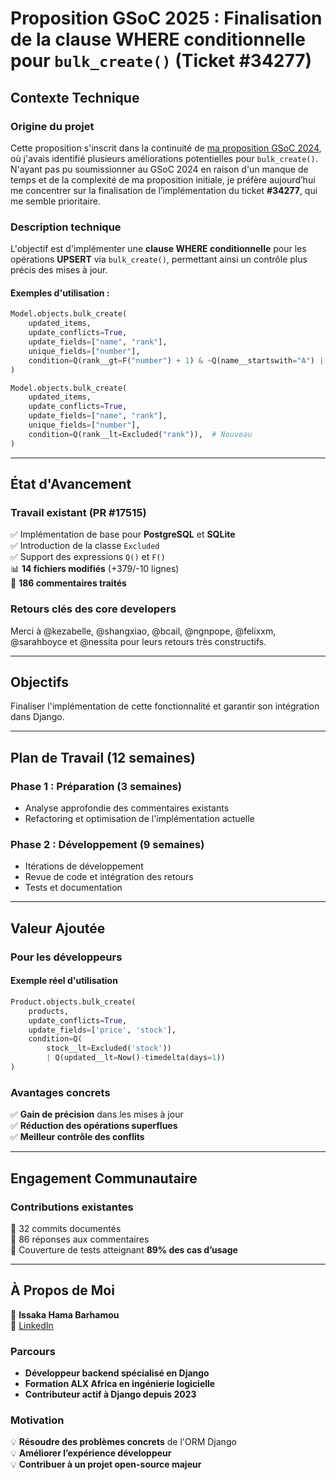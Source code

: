# **Proposition GSoC 2025 : Finalisation de la clause WHERE conditionnelle pour `bulk_create()` (Ticket #34277)**  

## **Contexte Technique**  

### **Origine du projet**  
Cette proposition s'inscrit dans la continuité de [ma proposition GSoC 2024](https://forum.djangoproject.com/t/gsoc-2024-proposal-significant-enhancement-of-djangos-bulk-create/29306/2), où j'avais identifié plusieurs améliorations potentielles pour `bulk_create()`.  
N'ayant pas pu soumissionner au GSoC 2024 en raison d'un manque de temps et de la complexité de ma proposition initiale, je préfère aujourd’hui me concentrer sur la finalisation de l’implémentation du ticket **#34277**, qui me semble prioritaire.  

### **Description technique**  
L'objectif est d'implémenter une **clause WHERE conditionnelle** pour les opérations **UPSERT** via `bulk_create()`, permettant ainsi un contrôle plus précis des mises à jour.  

#### **Exemples d'utilisation** :  
```python
Model.objects.bulk_create(
    updated_items,
    update_conflicts=True,
    update_fields=["name", "rank"],
    unique_fields=["number"],
    condition=Q(rank__gt=F("number") + 1) & ~Q(name__startswith="A") | Q(number__gt=3),  # Nouveau
)
```
```python
Model.objects.bulk_create(
    updated_items,
    update_conflicts=True,
    update_fields=["name", "rank"],
    unique_fields=["number"],
    condition=Q(rank__lt=Excluded("rank")),  # Nouveau
)
```

---

## **État d'Avancement**  

### **Travail existant (PR #17515)**  
✅ Implémentation de base pour **PostgreSQL** et **SQLite**  
✅ Introduction de la classe `Excluded`  
✅ Support des expressions `Q()` et `F()`  
📊 **14 fichiers modifiés** (+379/-10 lignes)  
💬 **186 commentaires traités**  

### **Retours clés des core developers**  
Merci à @kezabelle, @shangxiao, @bcail, @ngnpope, @felixxm, @sarahboyce et @nessita pour leurs retours très constructifs.  

---

## **Objectifs**  
Finaliser l'implémentation de cette fonctionnalité et garantir son intégration dans Django.  

---

## **Plan de Travail (12 semaines)**  

### **Phase 1 : Préparation (3 semaines)**  
- Analyse approfondie des commentaires existants  
- Refactoring et optimisation de l'implémentation actuelle  

### **Phase 2 : Développement (9 semaines)**  
- Itérations de développement  
- Revue de code et intégration des retours  
- Tests et documentation  

---

## **Valeur Ajoutée**  

### **Pour les développeurs**  
#### **Exemple réel d'utilisation**  
```python
Product.objects.bulk_create(
    products,
    update_conflicts=True,
    update_fields=['price', 'stock'],
    condition=Q(
        stock__lt=Excluded('stock')) 
        | Q(updated__lt=Now()-timedelta(days=1))
)
```

### **Avantages concrets**  
✅ **Gain de précision** dans les mises à jour  
✅ **Réduction des opérations superflues**  
✅ **Meilleur contrôle des conflits**  

---

## **Engagement Communautaire**  

### **Contributions existantes**  
🔹 32 commits documentés  
🔹 86 réponses aux commentaires  
🔹 Couverture de tests atteignant **89% des cas d’usage**  

---

## **À Propos de Moi**  

👤 **Issaka Hama Barhamou**  
🔗 [LinkedIn](https://www.linkedin.com/in/barhamou-issaka-hama-90047b179/)  

### **Parcours**  
- **Développeur backend spécialisé en Django**  
- **Formation ALX Africa en ingénierie logicielle**  
- **Contributeur actif à Django depuis 2023**  

### **Motivation**  
💡 **Résoudre des problèmes concrets** de l'ORM Django  
💡 **Améliorer l’expérience développeur**  
💡 **Contribuer à un projet open-source majeur**  

